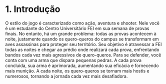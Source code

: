 # 1. Introdução

 
 O estilo do jogo é caracterizado como ação, aventura e shooter. Nele você é um estudante
do Centro Universitário FEI em sua semana de provas finais. No entanto, há um grande problema:
todas as provas acontecem à noite, justamente quando os quero-queros do campus se transformam
em aves assassinas para proteger seu território. Seu objetivo é atravessar a FEI todas as noites e
chegar ao prédio onde realizará cada prova, enfrentando bandos cada vez mais agressivos de
quero-queros. Para se defender, você conta com uma arma que dispara pequenas pedras. A cada
prova concluída, sua arma é aprimorada, aumentando sua eficácia e fornecendo mais munição. A
cada noite, os quero-queros se tornam mais hostis e numerosos, tornando a jornada cada vez
mais desafiadora.


    
